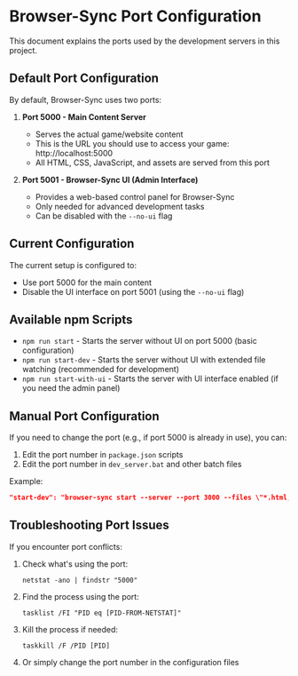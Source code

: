 # Browser-Sync Port Configuration

This document explains the ports used by the development servers in this project.

## Default Port Configuration

By default, Browser-Sync uses two ports:

1. **Port 5000 - Main Content Server**
   - Serves the actual game/website content
   - This is the URL you should use to access your game: http://localhost:5000
   - All HTML, CSS, JavaScript, and assets are served from this port

2. **Port 5001 - Browser-Sync UI (Admin Interface)**
   - Provides a web-based control panel for Browser-Sync
   - Only needed for advanced development tasks
   - Can be disabled with the `--no-ui` flag

## Current Configuration

The current setup is configured to:

- Use port 5000 for the main content
- Disable the UI interface on port 5001 (using the `--no-ui` flag)

## Available npm Scripts

- `npm run start` - Starts the server without UI on port 5000 (basic configuration)
- `npm run start-dev` - Starts the server without UI with extended file watching (recommended for development)
- `npm run start-with-ui` - Starts the server with UI interface enabled (if you need the admin panel)

## Manual Port Configuration

If you need to change the port (e.g., if port 5000 is already in use), you can:

1. Edit the port number in `package.json` scripts
2. Edit the port number in `dev_server.bat` and other batch files

Example:
```json
"start-dev": "browser-sync start --server --port 3000 --files \"*.html, styles/**/*.css, scripts/**/*.js, assets/**/*, *.py, *.md\" --no-notify --browser \"chrome\" --startPath \"index.html\" --no-ui"
```

## Troubleshooting Port Issues

If you encounter port conflicts:

1. Check what's using the port:
   ```
   netstat -ano | findstr "5000"
   ```

2. Find the process using the port:
   ```
   tasklist /FI "PID eq [PID-FROM-NETSTAT]"
   ```

3. Kill the process if needed:
   ```
   taskkill /F /PID [PID]
   ```

4. Or simply change the port number in the configuration files
